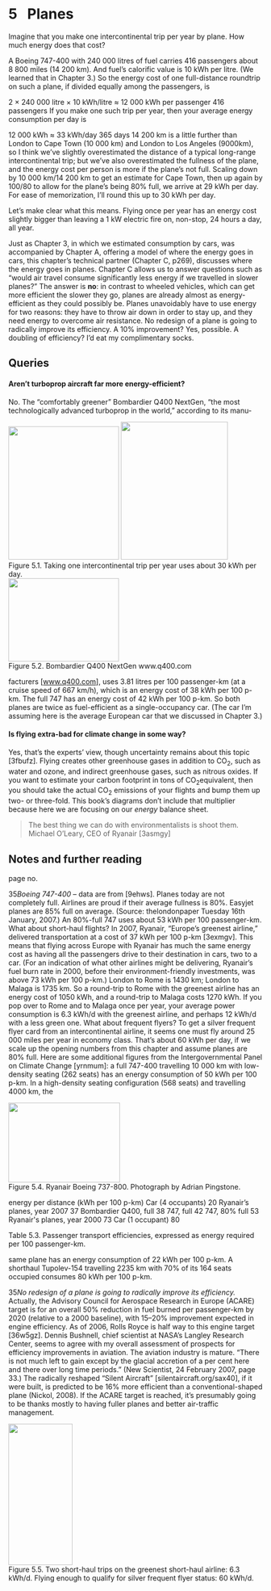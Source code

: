 # 5   Planes

Imagine that you make one intercontinental trip per year by plane. How much energy does that cost?

A Boeing 747-400 with 240 000 litres of fuel carries 416 passengers about 8 800 miles (14 200 km). And fuel’s calorific value is 10 kWh per litre. (We learned that in Chapter 3.) So the energy cost of one full-distance roundtrip on such a plane, if divided equally among the passengers, is

2 × 240 000 litre
× 10 kWh/litre <span class="cong">≈</span> 12 000 kWh per passenger
416 passengers
If you make one such trip per year, then your average energy consumption per day is

12 000 kWh
<span class="cong">≈</span> 33 kWh/day
365 days
14 200 km is a little further than London to Cape Town (10 000 km) and London to Los Angeles (9000km), so I think we’ve slightly overestimated the distance of a typical long-range intercontinental trip; but we’ve also overestimated the fullness of the plane, and the energy cost per person is more if the plane’s not full. Scaling down by 10 000 km/14 200 km to get an estimate for Cape Town, then up again by 100/80 to allow for the plane’s being 80% full, we arrive at 29 kWh per day. For ease of memorization, I’ll round this up to <span class="red">30 kWh per day</span>.

Let’s make clear what this means. Flying once per year has an energy cost slightly bigger than leaving a 1 kW electric fire on, non-stop, 24 hours a day, all year.

Just as Chapter 3, in which we estimated consumption by cars, was accompanied by Chapter A, offering a model of where the energy goes in cars, this chapter’s technical partner (Chapter C, p269), discusses where the energy goes in planes. Chapter C allows us to answer questions such as “would air travel consume significantly less energy if we travelled in slower planes?” The answer is **no**: in contrast to wheeled vehicles, which can get more efficient the slower they go, planes are already almost as energy-efficient as they could possibly be. Planes unavoidably have to use energy for two reasons: they have to throw air down in order to stay up, and they need energy to overcome air resistance. No redesign of a plane is going to radically improve its efficiency. A 10% improvement? Yes, possible. A doubling of efficiency? I’d eat my complimentary socks.

## Queries

#### Aren’t turboprop aircraft far more energy-efficient?

No. The “comfortably greener” Bombardier Q400 NextGen, “the most technologically advanced turboprop in the world,” according to its manu-

<img src="figure334.png" width="219" height="264" />

<img src="figure29.png" width="212" height="273" />
<div class='caption'><span class="figurenumber">Figure 5.1.</span> Taking one intercontinental trip per year uses about 30 kWh per day.</div>

<img src="figure30.png" width="219" height="165" />
<div class='caption'><span class="figurenumber">Figure 5.2.</span> Bombardier Q400 NextGen <span class="websitetitle">www.q400.com</span></div>

facturers \[<span class="websitetitle">www.q400.com</span>\], uses 3.81 litres per 100 passenger-km (at a cruise speed of 667 km/h), which is an energy cost of <span class="mauve">38 kWh per 100 p-km</span>. The full 747 has an energy cost of <span class="mauve">42 kWh per 100 p-km</span>. So both planes are twice as fuel-efficient as a single-occupancy car. (The car I’m assuming here is the average European car that we discussed in Chapter 3.)

#### Is flying extra-bad for climate change in some way?

Yes, that’s the experts’ view, though uncertainty remains about this topic \[<span class="websitetitle">3fbufz</span>\]. Flying creates other greenhouse gases in addition to CO<sub>2</sub>, such as water and ozone, and indirect greenhouse gases, such as nitrous oxides. If you want to estimate your carbon footprint in tons of CO<sub>2</sub>equivalent, then you should take the actual CO<sub>2</sub> emissions of your flights and bump them up two- or three-fold. This book’s diagrams don’t include that multiplier because here we are focusing on our *energy* balance sheet.

> The best thing we can do with environmentalists is shoot them. Michael O’Leary, CEO of Ryanair \[<span class="tinylink">3asmgy</span>\]

## Notes and further reading

page no.

<span class="mark">35</span>*Boeing 747-400* – data are from \[<span class="tinylink">9ehws</span>\]. Planes today are not completely full. Airlines are proud if their average fullness is 80%. Easyjet planes are 85% full on average. (Source: <span class="websitetitle">thelondonpaper</span> Tuesday 16th January, 2007.) An 80%-full 747 uses about 53 kWh per 100 passenger-km. What about short-haul flights? In 2007, Ryanair, “Europe’s greenest airline,” delivered transportation at a cost of <span class="darkred">37 kWh per 100 p-km</span> \[<span class="tinylink">3exmgv</span>\]. This means that flying across Europe with Ryanair has much the same energy cost as having all the passengers drive to their destination in cars, two to a car. (For an indication of what other airlines might be delivering, Ryanair’s fuel burn rate in 2000, before their environment-friendly investments, was above <span class="darkred">73 kWh per 100 p-km</span>.) London to Rome is 1430 km; London to Malaga is 1735 km. So a round-trip to Rome with the greenest airline has an energy cost of 1050 kWh, and a round-trip to Malaga costs 1270 kWh. If you pop over to Rome and to Malaga once per year, your average power consumption is 6.3 kWh/d with the greenest airline, and perhaps 12 kWh/d with a less green one. What about frequent flyers? To get a silver frequent flyer card from an intercontinental airline, it seems one must fly around 25 000 miles per year in economy class. That’s about 60 kWh per day, if we scale up the opening numbers from this chapter and assume planes are 80% full. Here are some additional figures from the Intergovernmental Panel on Climate Change \[<span class="tinylink">yrnmum</span>\]: a full 747-400 travelling 10 000 km with low-density seating (262 seats) has an energy consumption of <span class="darkred">50 kWh per 100 p-km</span>. In a high-density seating configuration (568 seats) and travelling 4000 km, the

<img src="figure31.png" width="221" height="158" />
<div class='caption'><span class="figurenumber">Figure 5.4.</span> Ryanair Boeing 737-800. Photograph by Adrian Pingstone.</div>

energy per distance (kWh per 100 p-km)
Car (4 occupants)
20
Ryanair’s planes, year 2007
37
Bombardier Q400, full
38
747, full
42
747, 80% full
53
Ryanair's planes, year 2000
73
Car (1 occupant)
80
<div class='caption'><span class="figurenumber">Table 5.3.</span> Passenger transport efficiencies, expressed as energy required per 100 passenger-km.</div>

same plane has an energy consumption of <span class="darkred">22 kWh per 100 p-km</span>. A shorthaul Tupolev-154 travelling 2235 km with 70% of its 164 seats occupied consumes <span class="darkred">80 kWh per 100 p-km</span>.

<span class="mark">35</span>*No redesign of a plane is going to radically improve its efficiency.* Actually, the Advisory Council for Aerospace Research in Europe (ACARE) target is for an overall 50% reduction in fuel burned per passenger-km by 2020 (relative to a 2000 baseline), with 15–20% improvement expected in engine efficiency. As of 2006, Rolls Royce is half way to this engine target \[<span class="tinylink">36w5gz</span>\]. Dennis Bushnell, chief scientist at NASA’s Langley Research Center, seems to agree with my overall assessment of prospects for efficiency improvements in aviation. The aviation industry is mature. “There is not much left to gain except by the glacial accretion of a per cent here and there over long time periods.” (New Scientist, 24 February 2007, page 33.) The radically reshaped “Silent Aircraft” \[<span class="websitetitle">silentaircraft.org/sax40</span>\], if it were built, is predicted to be 16% more efficient than a conventional-shaped plane (Nickol, 2008). If the ACARE target is reached, it’s presumably going to be thanks mostly to having fuller planes and better air-traffic management.

<img src="figure32.png" width="127" height="280" />
<div class='caption'><span class="figurenumber">Figure 5.5.</span> Two short-haul trips on the greenest short-haul airline: 6.3 kWh/d. Flying enough to qualify for silver frequent flyer status: 60 kWh/d.</div>
